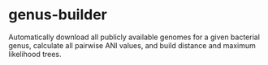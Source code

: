 # genus-builder
Automatically download all publicly available genomes for a given bacterial genus, calculate all pairwise ANI values, and build distance and maximum likelihood trees.
